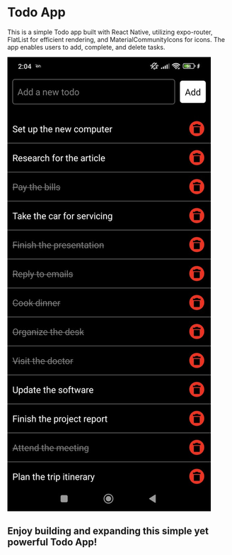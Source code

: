 # Todo App

This is a simple Todo app built with React Native, utilizing expo-router, FlatList for efficient rendering, and MaterialCommunityIcons for icons. The app enables users to add, complete, and delete tasks.

![Todo React Native App](./todos.jfif)

## Enjoy building and expanding this simple yet powerful Todo App!
